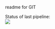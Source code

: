 readme for GIT

Status of last pipeline: <br>
<img src="https://github.com/Dmitriy-Muchanovskiy/test_git/workflows/Github_Actions_test/badge.svg?branch-master"><br>
